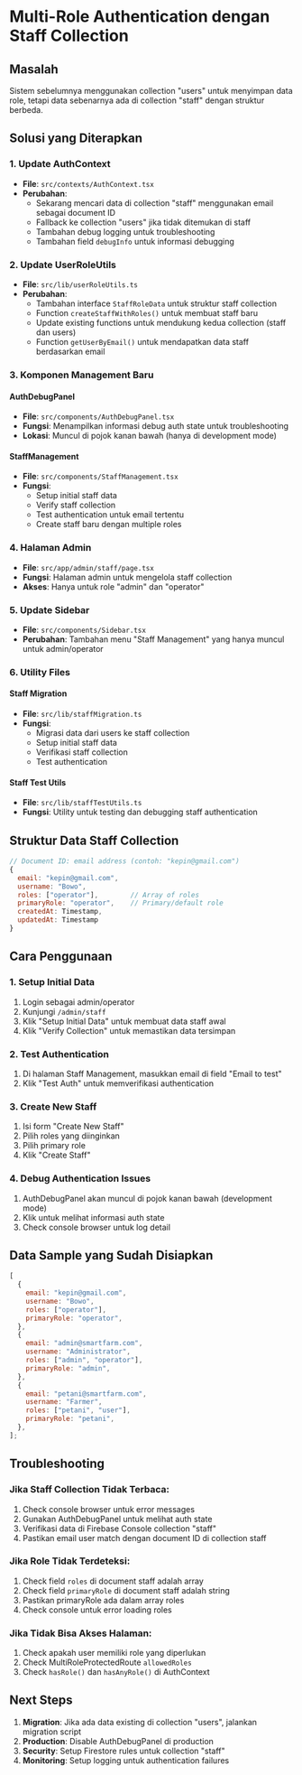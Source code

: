 # Multi-Role Authentication dengan Staff Collection

## Masalah

Sistem sebelumnya menggunakan collection "users" untuk menyimpan data role, tetapi data sebenarnya ada di collection "staff" dengan struktur berbeda.

## Solusi yang Diterapkan

### 1. Update AuthContext

- **File**: `src/contexts/AuthContext.tsx`
- **Perubahan**:
  - Sekarang mencari data di collection "staff" menggunakan email sebagai document ID
  - Fallback ke collection "users" jika tidak ditemukan di staff
  - Tambahan debug logging untuk troubleshooting
  - Tambahan field `debugInfo` untuk informasi debugging

### 2. Update UserRoleUtils

- **File**: `src/lib/userRoleUtils.ts`
- **Perubahan**:
  - Tambahan interface `StaffRoleData` untuk struktur staff collection
  - Function `createStaffWithRoles()` untuk membuat staff baru
  - Update existing functions untuk mendukung kedua collection (staff dan users)
  - Function `getUserByEmail()` untuk mendapatkan data staff berdasarkan email

### 3. Komponen Management Baru

#### AuthDebugPanel

- **File**: `src/components/AuthDebugPanel.tsx`
- **Fungsi**: Menampilkan informasi debug auth state untuk troubleshooting
- **Lokasi**: Muncul di pojok kanan bawah (hanya di development mode)

#### StaffManagement

- **File**: `src/components/StaffManagement.tsx`
- **Fungsi**:
  - Setup initial staff data
  - Verify staff collection
  - Test authentication untuk email tertentu
  - Create staff baru dengan multiple roles

### 4. Halaman Admin

- **File**: `src/app/admin/staff/page.tsx`
- **Fungsi**: Halaman admin untuk mengelola staff collection
- **Akses**: Hanya untuk role "admin" dan "operator"

### 5. Update Sidebar

- **File**: `src/components/Sidebar.tsx`
- **Perubahan**: Tambahan menu "Staff Management" yang hanya muncul untuk admin/operator

### 6. Utility Files

#### Staff Migration

- **File**: `src/lib/staffMigration.ts`
- **Fungsi**:
  - Migrasi data dari users ke staff collection
  - Setup initial staff data
  - Verifikasi staff collection
  - Test authentication

#### Staff Test Utils

- **File**: `src/lib/staffTestUtils.ts`
- **Fungsi**: Utility untuk testing dan debugging staff authentication

## Struktur Data Staff Collection

```javascript
// Document ID: email address (contoh: "kepin@gmail.com")
{
  email: "kepin@gmail.com",
  username: "Bowo",
  roles: ["operator"],        // Array of roles
  primaryRole: "operator",    // Primary/default role
  createdAt: Timestamp,
  updatedAt: Timestamp
}
```

## Cara Penggunaan

### 1. Setup Initial Data

1. Login sebagai admin/operator
2. Kunjungi `/admin/staff`
3. Klik "Setup Initial Data" untuk membuat data staff awal
4. Klik "Verify Collection" untuk memastikan data tersimpan

### 2. Test Authentication

1. Di halaman Staff Management, masukkan email di field "Email to test"
2. Klik "Test Auth" untuk memverifikasi authentication

### 3. Create New Staff

1. Isi form "Create New Staff"
2. Pilih roles yang diinginkan
3. Pilih primary role
4. Klik "Create Staff"

### 4. Debug Authentication Issues

1. AuthDebugPanel akan muncul di pojok kanan bawah (development mode)
2. Klik untuk melihat informasi auth state
3. Check console browser untuk log detail

## Data Sample yang Sudah Disiapkan

```javascript
[
  {
    email: "kepin@gmail.com",
    username: "Bowo",
    roles: ["operator"],
    primaryRole: "operator",
  },
  {
    email: "admin@smartfarm.com",
    username: "Administrator",
    roles: ["admin", "operator"],
    primaryRole: "admin",
  },
  {
    email: "petani@smartfarm.com",
    username: "Farmer",
    roles: ["petani", "user"],
    primaryRole: "petani",
  },
];
```

## Troubleshooting

### Jika Staff Collection Tidak Terbaca:

1. Check console browser untuk error messages
2. Gunakan AuthDebugPanel untuk melihat auth state
3. Verifikasi data di Firebase Console collection "staff"
4. Pastikan email user match dengan document ID di collection staff

### Jika Role Tidak Terdeteksi:

1. Check field `roles` di document staff adalah array
2. Check field `primaryRole` di document staff adalah string
3. Pastikan primaryRole ada dalam array roles
4. Check console untuk error loading roles

### Jika Tidak Bisa Akses Halaman:

1. Check apakah user memiliki role yang diperlukan
2. Check MultiRoleProtectedRoute `allowedRoles`
3. Check `hasRole()` dan `hasAnyRole()` di AuthContext

## Next Steps

1. **Migration**: Jika ada data existing di collection "users", jalankan migration script
2. **Production**: Disable AuthDebugPanel di production
3. **Security**: Setup Firestore rules untuk collection "staff"
4. **Monitoring**: Setup logging untuk authentication failures
